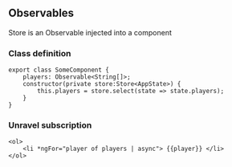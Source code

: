 ##  Observables

Store is an Observable injected into a component

### Class definition
```
export class SomeComponent {
    players: Observable<String[]>;
    constructor(private store:Store<AppState>) {
        this.players = store.select(state => state.players);
    }
}
```

### Unravel subscription
```
<ol>
    <li *ngFor="player of players | async"> {{player}} </li>
</ol>
```